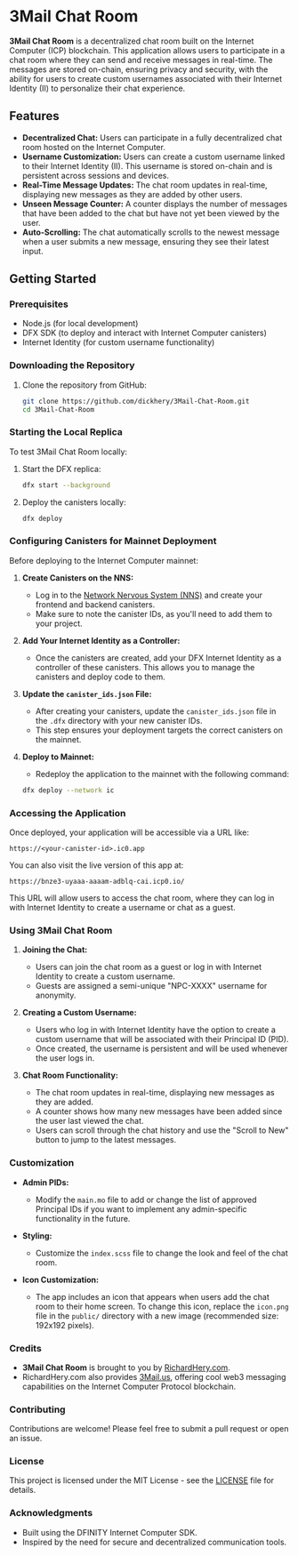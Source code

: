 
# 3Mail Chat Room

**3Mail Chat Room** is a decentralized chat room built on the Internet Computer (ICP) blockchain. This application allows users to participate in a chat room where they can send and receive messages in real-time. The messages are stored on-chain, ensuring privacy and security, with the ability for users to create custom usernames associated with their Internet Identity (II) to personalize their chat experience.

## Features

- **Decentralized Chat:** Users can participate in a fully decentralized chat room hosted on the Internet Computer.
- **Username Customization:** Users can create a custom username linked to their Internet Identity (II). This username is stored on-chain and is persistent across sessions and devices.
- **Real-Time Message Updates:** The chat room updates in real-time, displaying new messages as they are added by other users.
- **Unseen Message Counter:** A counter displays the number of messages that have been added to the chat but have not yet been viewed by the user.
- **Auto-Scrolling:** The chat automatically scrolls to the newest message when a user submits a new message, ensuring they see their latest input.

## Getting Started

### Prerequisites

- Node.js (for local development)
- DFX SDK (to deploy and interact with Internet Computer canisters)
- Internet Identity (for custom username functionality)

### Downloading the Repository

1. Clone the repository from GitHub:

   ```bash
   git clone https://github.com/dickhery/3Mail-Chat-Room.git
   cd 3Mail-Chat-Room
   ```

### Starting the Local Replica

To test 3Mail Chat Room locally:

1. Start the DFX replica:

   ```bash
   dfx start --background
   ```

2. Deploy the canisters locally:

   ```bash
   dfx deploy
   ```

### Configuring Canisters for Mainnet Deployment

Before deploying to the Internet Computer mainnet:

1. **Create Canisters on the NNS:**
   - Log in to the [Network Nervous System (NNS)](https://nns.ic0.app/) and create your frontend and backend canisters.
   - Make sure to note the canister IDs, as you'll need to add them to your project.

2. **Add Your Internet Identity as a Controller:**
   - Once the canisters are created, add your DFX Internet Identity as a controller of these canisters. This allows you to manage the canisters and deploy code to them.

3. **Update the `canister_ids.json` File:**
   - After creating your canisters, update the `canister_ids.json` file in the `.dfx` directory with your new canister IDs.
   - This step ensures your deployment targets the correct canisters on the mainnet.

4. **Deploy to Mainnet:**
   - Redeploy the application to the mainnet with the following command:

   ```bash
   dfx deploy --network ic
   ```

### Accessing the Application

Once deployed, your application will be accessible via a URL like:

```
https://<your-canister-id>.ic0.app
```

You can also visit the live version of this app at:

```
https://bnze3-uyaaa-aaaam-adblq-cai.icp0.io/
```

This URL will allow users to access the chat room, where they can log in with Internet Identity to create a username or chat as a guest.

### Using 3Mail Chat Room

1. **Joining the Chat:**
   - Users can join the chat room as a guest or log in with Internet Identity to create a custom username.
   - Guests are assigned a semi-unique "NPC-XXXX" username for anonymity.

2. **Creating a Custom Username:**
   - Users who log in with Internet Identity have the option to create a custom username that will be associated with their Principal ID (PID).
   - Once created, the username is persistent and will be used whenever the user logs in.

3. **Chat Room Functionality:**
   - The chat room updates in real-time, displaying new messages as they are added.
   - A counter shows how many new messages have been added since the user last viewed the chat.
   - Users can scroll through the chat history and use the "Scroll to New" button to jump to the latest messages.

### Customization

- **Admin PIDs:**
  - Modify the `main.mo` file to add or change the list of approved Principal IDs if you want to implement any admin-specific functionality in the future.

- **Styling:**
  - Customize the `index.scss` file to change the look and feel of the chat room.

- **Icon Customization:**
  - The app includes an icon that appears when users add the chat room to their home screen. To change this icon, replace the `icon.png` file in the `public/` directory with a new image (recommended size: 192x192 pixels).

### Credits

- **3Mail Chat Room** is brought to you by [RichardHery.com](https://richardhery.com).
- RichardHery.com also provides [3Mail.us](https://3mail.us), offering cool web3 messaging capabilities on the Internet Computer Protocol blockchain.

### Contributing

Contributions are welcome! Please feel free to submit a pull request or open an issue.

### License

This project is licensed under the MIT License - see the [LICENSE](LICENSE) file for details.

### Acknowledgments

- Built using the DFINITY Internet Computer SDK.
- Inspired by the need for secure and decentralized communication tools.

